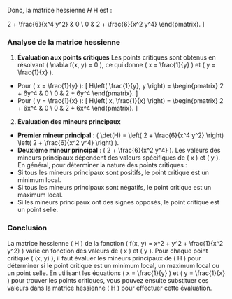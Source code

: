 Donc, la matrice hessienne 
𝐻
H est :

2 + \frac{6}{x^4 y^2} & 0 \\
0 & 2 + \frac{6}{x^2 y^4}
\end{pmatrix}. \]
### Analyse de la matrice hessienne
1. **Évaluation aux points critiques**
Les points critiques sont obtenus en résolvant \( \nabla f(x, y) = 0 \), ce qui donne \( x = \frac{1}{y} \) et \( y = \frac{1}{x} \).
- Pour \( x = \frac{1}{y} \):
\[ H\left( \frac{1}{y}, y \right) = \begin{pmatrix}
2 + 6y^4 & 0 \\
0 & 2 + 6y^4
\end{pmatrix}. \]
- Pour \( y = \frac{1}{x} \):
\[ H\left( x, \frac{1}{x} \right) = \begin{pmatrix}
2 + 6x^4 & 0 \\
0 & 2 + 6x^4
\end{pmatrix}. \]
2. **Évaluation des mineurs principaux**
- **Premier mineur principal** : \( \det(H) = \left( 2 + \frac{6}{x^4 y^2} \right) \left( 2 + \frac{6}{x^2 y^4} \right) \).
- **Deuxième mineur principal** : \( 2 + \frac{6}{x^2 y^4} \).
Les valeurs des mineurs principaux dépendent des valeurs spécifiques de \( x \) et \( y \). En général, pour déterminer la nature des points critiques :
- Si tous les mineurs principaux sont positifs, le point critique est un minimum local.
- Si tous les mineurs principaux sont négatifs, le point critique est un maximum local.
- Si les mineurs principaux ont des signes opposés, le point critique est un point selle.
### Conclusion
La matrice hessienne \( H \) de la fonction \( f(x, y) = x^2 + y^2 + \frac{1}{x^2 y^2} \) varie en fonction des valeurs de \( x \) et \( y \). Pour chaque point critique \( (x, y) \), il faut évaluer les mineurs principaux de \( H \) pour déterminer si le point critique est un minimum local, un maximum local ou un point selle.
En utilisant les équations \( x = \frac{1}{y} \) et \( y = \frac{1}{x} \) pour trouver les points critiques, vous pouvez ensuite substituer ces valeurs dans la matrice hessienne \( H \) pour effectuer cette évaluation.